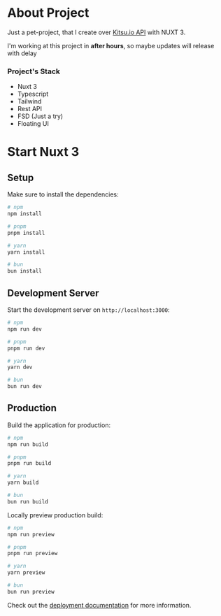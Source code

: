 # About Project

Just a pet-project, that I create over [Kitsu.io API](https://kitsu.docs.apiary.io/) with NUXT 3.

I'm working at this project in **after hours**, so maybe updates will release with delay

### Project's Stack
- Nuxt 3
- Typescript
- Tailwind
- Rest API
- FSD (Just a try)
- Floating UI

# Start Nuxt 3

## Setup

Make sure to install the dependencies:

```bash
# npm
npm install

# pnpm
pnpm install

# yarn
yarn install

# bun
bun install
```

## Development Server

Start the development server on `http://localhost:3000`:

```bash
# npm
npm run dev

# pnpm
pnpm run dev

# yarn
yarn dev

# bun
bun run dev
```

## Production

Build the application for production:

```bash
# npm
npm run build

# pnpm
pnpm run build

# yarn
yarn build

# bun
bun run build
```

Locally preview production build:

```bash
# npm
npm run preview

# pnpm
pnpm run preview

# yarn
yarn preview

# bun
bun run preview
```

Check out the [deployment documentation](https://nuxt.com/docs/getting-started/deployment) for more information.
